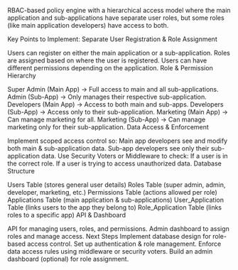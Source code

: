 RBAC-based policy engine with a hierarchical access model where the main application and sub-applications have separate user roles, but some roles (like main application developers) have access to both.

Key Points to Implement:
Separate User Registration & Role Assignment

Users can register on either the main application or a sub-application.
Roles are assigned based on where the user is registered.
Users can have different permissions depending on the application.
Role & Permission Hierarchy

Super Admin (Main App) → Full access to main and all sub-applications.
Admin (Sub-App) → Only manages their respective sub-application.
Developers (Main App) → Access to both main and sub-apps.
Developers (Sub-App) → Access only to their sub-application.
Marketing (Main App) → Can manage marketing for all.
Marketing (Sub-App) → Can manage marketing only for their sub-application.
Data Access & Enforcement

Implement scoped access control so:
Main app developers see and modify both main & sub-application data.
Sub-app developers see only their sub-application data.
Use Security Voters or Middleware to check:
If a user is in the correct role.
If a user is trying to access unauthorized data.
Database Structure

Users Table (stores general user details)
Roles Table (super admin, admin, developer, marketing, etc.)
Permissions Table (actions allowed per role)
Applications Table (main application & sub-applications)
User_Application Table (links users to the app they belong to)
Role_Application Table (links roles to a specific app)
API & Dashboard

API for managing users, roles, and permissions.
Admin dashboard to assign roles and manage access.
Next Steps
Implement database design for role-based access control.
Set up authentication & role management.
Enforce data access rules using middleware or security voters.
Build an admin dashboard (optional) for role assignment.
